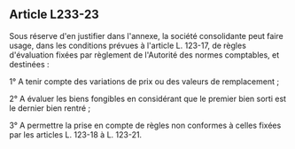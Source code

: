 Article L233-23
----
Sous réserve d'en justifier dans l'annexe, la société consolidante peut faire
usage, dans les conditions prévues à l'article L. 123-17, de règles d'évaluation
fixées par règlement de l'Autorité des normes comptables, et destinées :

1° A tenir compte des variations de prix ou des valeurs de remplacement ;

2° A évaluer les biens fongibles en considérant que le premier bien sorti est le
dernier bien rentré ;

3° A permettre la prise en compte de règles non conformes à celles fixées par
les articles L. 123-18 à L. 123-21.
